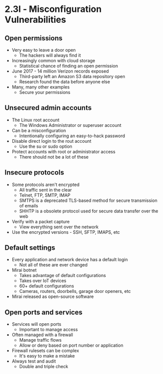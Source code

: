 # 2.3l - Misconfiguration Vulnerabilities
## Open permissions
- Very easy to leave a door open
	- The hackers will always find it
- Increasingly common with cloud storage
	- Statistical chance of finding an open permission
- June 2017 - 14 million Verizon records exposed
	- Third-party left an Amazon S3 data repository open
	- Research found the data before anyone else
- Many, many other examples
	- Secure your permissions
## Unsecured admin accounts
- The Linux root account
	- The Windows Administrator or superuser account
- Can be a misconfiguration
	- Intentionally configuring an easy-to-hack password
- Disable direct login to the rout account
	- Use the su or sudo option
- Protect accounts with root or administrator access
	- There should not be a lot of these
## Insecure protocols
- Some protocols aren't encrypted
	- All traffic sent in the clear
	- Telnet, FTP, SMTP, IMAP
	- SMTPS is a deprecated TLS-based method for secure transmission of emails
	- SHHTP is a obsolete protocol used for secure data transfer over the web
- Verify with a packet capture
	- View everything sent over the network
- Use the encrypted versions - SSH, SFTP, IMAPS, etc
## Default settings
- Every application and network device has a default login
	- Not all of these are ever changed
- Mirai botnet
	- Takes advantage of default configurations
	- Takes over IoT devices
	- 60+ default configurations 
	- Cameras, routers, doorbells, garage door openers, etc
- Mirai released as open-source software
## Open ports and services
- Services will open ports
	- Important to manage access
- Often managed with a firewall
	- Manage traffic flows
	- Allow or deny based on port number or application
- Firewall rulesets can be complex
	- It's easy to make a mistake
- Always test and audit
	- Double and triple check
